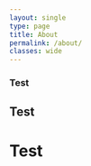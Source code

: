 ```yaml
---
layout: single
type: page
title: About
permalink: /about/
classes: wide
---
```


### Test
## Test
# Test
